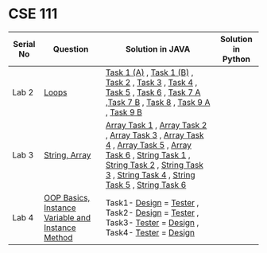 # CSE 111
| Serial No | Question | Solution in JAVA | Solution in Python |
|-----------|----------|------------------|--------------------|
| Lab 2 | [Loops](https://github.com/ari-yan7/CSE-111/blob/main/Lab%202/CSE111%20Lab%20Assignment%202%20-%20Summer'24.pdf) | [Task 1 (A)](https://github.com/ari-yan7/CSE-111/blob/main/Lab%202/Lab2_Task1_a.java) , [Task 1 (B)](https://github.com/ari-yan7/CSE-111/blob/main/Lab%202/Lab2_Task1_b.java) , [Task 2](https://github.com/ari-yan7/CSE-111/blob/main/Lab%202/Lab2_Task2.java) , [Task 3](https://github.com/ari-yan7/CSE-111/blob/main/Lab%202/Lab2_Task3.java) , [Task 4](https://github.com/ari-yan7/CSE-111/blob/main/Lab%202/Lab2_Task4.java) , [Task 5](https://github.com/ari-yan7/CSE-111/blob/main/Lab%202/Lab2_Task5.java) , [Task 6](https://github.com/ari-yan7/CSE-111/blob/main/Lab%202/Lab2_Task6.java) , [Task 7 A](https://github.com/ari-yan7/CSE-111/blob/main/Lab%202/Lab2_Task7a.java) ,[Task 7 B](https://github.com/ari-yan7/CSE-111/blob/main/Lab%202/Lab2_Task7b.java) , [Task 8](https://github.com/ari-yan7/CSE-111/blob/main/Lab%202/Lab2_Task8.java) , [Task 9 A](https://github.com/ari-yan7/CSE-111/blob/main/Lab%202/Lab2_Task9a.java) , [Task 9 B](https://github.com/ari-yan7/CSE-111/blob/main/Lab%202/Lab2_Task9b.java) | |
| Lab 3 | [String, Array](https://github.com/ari-yan7/CSE-111/blob/main/Lab%203/CSE111%20Lab%20Assignment%203%20-%20Summer'24.pdf) | [Array Task 1](https://github.com/ari-yan7/CSE-111/blob/main/Lab%203/Lab3_Array_Task1.java) , [Array Task 2](https://github.com/ari-yan7/CSE-111/blob/main/Lab%203/Lab3_Array_Task2.java) , [Array Task 3](https://github.com/ari-yan7/CSE-111/blob/main/Lab%203/Lab3_Array_Task3.java) , [Array Task 4](https://github.com/ari-yan7/CSE-111/blob/main/Lab%203/Lab3_Array_Task4.java) , [Array Task 5](https://github.com/ari-yan7/CSE-111/blob/main/Lab%203/Lab3_Array_Task5.java) , [Array Task 6](https://github.com/ari-yan7/CSE-111/blob/main/Lab%203/Lab3_Array_Task6.java) , [String Task 1](https://github.com/ari-yan7/CSE-111/blob/main/Lab%203/Lab3_String_Task1.java) , [String Task 2](https://github.com/ari-yan7/CSE-111/blob/main/Lab%203/Lab3_String_Task2.java) , [String Task 3](https://github.com/ari-yan7/CSE-111/blob/main/Lab%203/Lab3_String_Task3.java) , [String Task 4](https://github.com/ari-yan7/CSE-111/blob/main/Lab%203/Lab3_String_Task4.java) , [String Task 5](https://github.com/ari-yan7/CSE-111/blob/main/Lab%203/Lab3_String_Task5.java) , [String Task 6](https://github.com/ari-yan7/CSE-111/blob/main/Lab%203/Lab3_String_Task6.java) | |
| Lab 4 | [OOP Basics, Instance Variable and Instance Method](https://github.com/ari-yan7/CSE-111/blob/main/Lab%204/CSE111%20Lab%20Assignment%204%20-%20Summer'24.pdf) | Task1- [Design](https://github.com/ari-yan7/CSE-111/blob/main/Lab%204/University.java) = [Tester](https://github.com/ari-yan7/CSE-111/blob/main/Lab%204/UniversityTester.java) , Task2- [Design](https://github.com/ari-yan7/CSE-111/blob/main/Lab%204/Circle.java) = [Tester](https://github.com/ari-yan7/CSE-111/blob/main/Lab%204/Test3.java) , Task3- [Tester](https://github.com/ari-yan7/CSE-111/blob/main/Lab%204/Test2.java) = [Design](https://github.com/ari-yan7/CSE-111/blob/main/Lab%204/Student.java) , Task4- [Tester](https://github.com/ari-yan7/CSE-111/blob/main/Lab%204/Tester4.java) = [Design](https://github.com/ari-yan7/CSE-111/blob/main/Lab%204/Vehicle.java)
